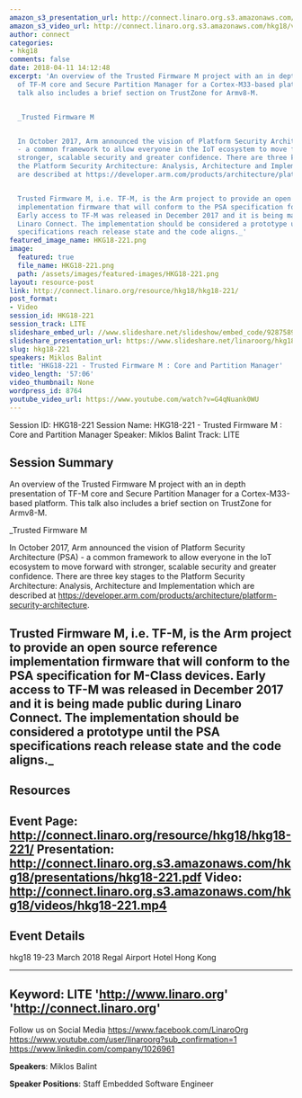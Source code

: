 ```yaml
---
amazon_s3_presentation_url: http://connect.linaro.org.s3.amazonaws.com/hkg18/presentations/hkg18-221.pdf
amazon_s3_video_url: http://connect.linaro.org.s3.amazonaws.com/hkg18/videos/hkg18-221.mp4
author: connect
categories:
- hkg18
comments: false
date: 2018-04-11 14:12:48
excerpt: 'An overview of the Trusted Firmware M project with an in depth presentation
  of TF-M core and Secure Partition Manager for a Cortex-M33-based platform. This
  talk also includes a brief section on TrustZone for Armv8-M.


  _Trusted Firmware M


  In October 2017, Arm announced the vision of Platform Security Architecture (PSA)
  - a common framework to allow everyone in the IoT ecosystem to move forward with
  stronger, scalable security and greater confidence. There are three key stages to
  the Platform Security Architecture: Analysis, Architecture and Implementation which
  are described at https://developer.arm.com/products/architecture/platform-security-architecture.


  Trusted Firmware M, i.e. TF-M, is the Arm project to provide an open source reference
  implementation firmware that will conform to the PSA specification for M-Class devices.
  Early access to TF-M was released in December 2017 and it is being made public during
  Linaro Connect. The implementation should be considered a prototype until the PSA
  specifications reach release state and the code aligns._'
featured_image_name: HKG18-221.png
image:
  featured: true
  file_name: HKG18-221.png
  path: /assets/images/featured-images/HKG18-221.png
layout: resource-post
link: http://connect.linaro.org/resource/hkg18/hkg18-221/
post_format:
- Video
session_id: HKG18-221
session_track: LITE
slideshare_embed_url: //www.slideshare.net/slideshow/embed_code/92875894
slideshare_presentation_url: https://www.slideshare.net/linaroorg/hkg18221-trusted-firmware-m-core-and-partition-manager
slug: hkg18-221
speakers: Miklos Balint
title: 'HKG18-221 - Trusted Firmware M : Core and Partition Manager'
video_length: '57:06'
video_thumbnail: None
wordpress_id: 8764
youtube_video_url: https://www.youtube.com/watch?v=G4qNuank0WU
---
```


Session ID: HKG18-221
Session Name: HKG18-221 - Trusted Firmware M : Core and Partition Manager
Speaker: Miklos Balint
Track: LITE


## Session Summary
An overview of the Trusted Firmware M project with an in depth presentation of TF-M core and Secure Partition Manager for a Cortex-M33-based platform. This talk also includes a brief section on TrustZone for Armv8-M.

_Trusted Firmware M

In October 2017, Arm announced the vision of Platform Security Architecture (PSA) - a common framework to allow everyone in the IoT ecosystem to move forward with stronger, scalable security and greater confidence. There are three key stages to the Platform Security Architecture: Analysis, Architecture and Implementation which are described at https://developer.arm.com/products/architecture/platform-security-architecture.

Trusted Firmware M, i.e. TF-M, is the Arm project to provide an open source reference implementation firmware that will conform to the PSA specification for M-Class devices. Early access to TF-M was released in December 2017 and it is being made public during Linaro Connect. The implementation should be considered a prototype until the PSA specifications reach release state and the code aligns._
---------------------------------------------------
## Resources
Event Page: http://connect.linaro.org/resource/hkg18/hkg18-221/
Presentation: http://connect.linaro.org.s3.amazonaws.com/hkg18/presentations/hkg18-221.pdf
Video: http://connect.linaro.org.s3.amazonaws.com/hkg18/videos/hkg18-221.mp4
 ---------------------------------------------------
## Event Details
hkg18
19-23 March 2018 
Regal Airport Hotel Hong Kong

---------------------------------------------------
Keyword: LITE
'http://www.linaro.org'
'http://connect.linaro.org'
---------------------------------------------------
Follow us on Social Media
https://www.facebook.com/LinaroOrg
https://www.youtube.com/user/linaroorg?sub_confirmation=1
https://www.linkedin.com/company/1026961

**Speakers**: Miklos Balint

**Speaker Positions**: Staff Embedded Software Engineer